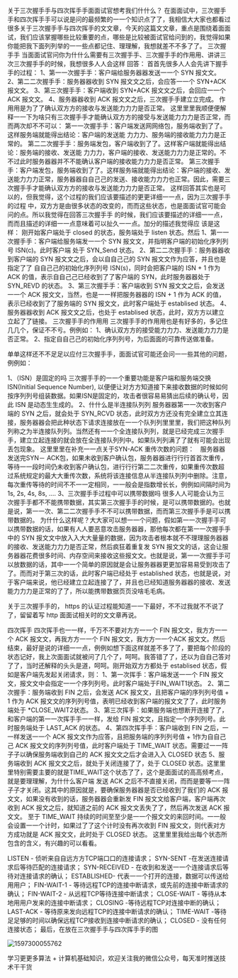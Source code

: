 关于三次握⼿手与四次挥⼿手⾯面试官想考我们什什么？
在⾯面试中，三次握⼿手和四次挥⼿手可以说是问的最频繁的⼀一个知识点了了，我相信⼤大家也都看过很多关于三次握⼿手与四次挥手的⽂文章，今天的这篇⽂文章，重点是围绕着⾯面试，我们应该掌握哪些比较重要的点，哪些是比较被⾯试官给问到的，我觉得如果你能把我下⾯列列举的⼀一些点都记住、理理解，我想就差不不多了了。
三次握⼿手
当⾯面试官问你为什什么需要有三次握⼿手、三次握⼿手的作⽤用、讲讲三次三次握⼿手的时候，我想很多⼈人会这样
回答：
⾸首先很多⼈人会先讲下握⼿手的过程：
1、第⼀一次握⼿手：客户端给服务器器发送⼀一个 SYN 报⽂文。
2、第⼆二次握⼿手：服务器器收到 SYN 报⽂文之后，会应答⼀一个 SYN+ACK 报⽂文。
3、第三次握⼿手：客户端收到 SYN+ACK 报⽂文之后，会回应⼀一个 ACK 报⽂文。
4、服务器器收到 ACK 报⽂文之后，三次握⼿手建⽴立完成。
作⽤用是为了了确认双⽅方的接收与发送能⼒力力是否正常。
这⾥里里我顺便便解释⼀一下为啥只有三次握⼿手才能确认双⽅方的接受与发送能⼒力力是否正常，⽽而两次却不不可以：
第⼀一次握⼿手：客户端发送⽹网络包，服务端收到了了。这样服务端就能得出结论：客户端的发送能
⼒力力、服务端的接收能⼒力力是正常的。
第⼆二次握⼿手：服务端发包，客户端收到了了。这样客户端就能得出结论：服务端的接收、发送能
⼒力力，客户端的接收、发送能⼒力力是正常的。不不过此时服务器器并不不能确认客户端的接收能⼒力力是否正常。
第三次握⼿手：客户端发包，服务端收到了了。这样服务端就能得出结论：客户端的接收、发送能⼒力力正常，服务器器⾃自⼰己的发送、接收能⼒力力也正常。因此，需要三次握⼿手才能确认双⽅方的接收与发送能⼒力力是否正常。
这样回答其实也是可以的，但我觉得，这个过程的我们应该要描述的更更详细⼀一点，因为三次握⼿手的过程
中，双⽅方是由很多状态的改变的，⽽而这些状态，也是⾯面试官可能会问的点。所以我觉得在回答三次握⼿手
的时候，我们应该要描述的详细⼀一点，⽽而且描述的详细⼀一点意味着可以扯久⼀一点。加分的描述我觉得应
该是这样：
刚开始客户端处于 closed 的状态，服务端处于 listen 状态。然后
1、第⼀一次握⼿手：客户端给服务端发⼀一个 SYN 报⽂文，并指明客户端的初始化序列列号 ISN(c)。此时客户端
处于 SYN_Send 状态。
2、第⼆二次握⼿手：服务器器收到客户端的 SYN 报⽂文之后，会以⾃自⼰己的 SYN 报⽂文作为应答，并且也是指定了了
⾃自⼰己的初始化序列列号 ISN(s)，同时会把客户端的 ISN + 1 作为 ACK 的值，表示⾃自⼰己已经收到了了客户端的
SYN，此时服务器器处于 SYN_REVD 的状态。
3、第三次握⼿手：客户端收到 SYN 报⽂文之后，会发送⼀一个 ACK 报⽂文，当然，也是⼀一样把服务器器的 ISN +
1 作为 ACK 的值，表示已经收到了了服务端的 SYN 报⽂文，此时客户端处于 establised 状态。
4、服务器器收到 ACK 报⽂文之后，也处于 establised 状态，此时，双⽅方以建⽴立起了了链接。
三次握⼿手的作⽤用
三次握⼿手的作⽤用也是有好多的，多记住⼏几个，保证不不亏。例例如：
1、确认双⽅方的接受能⼒力力、发送能⼒力力是否正常。
2、指定⾃自⼰己的初始化序列列号，为后⾯面的可靠传送做准备。



单单这样还不不⾜足以应付三次握⼿手，⾯面试官可能还会问⼀一些其他的问题，例例如：

1、（ISN）是固定的吗
三次握⼿手的⼀一个重要功能是客户端和服务端交换ISN(Initial Sequence Number), 以便便让对⽅方知道接下来接收数据的时候如何按序列列号组装数据。如果ISN是固定的，攻击者很容易易猜出后续的确认号，因此 ISN 是动态⽣生成的。
2、什什么是半连接队列列
服务器器第⼀一次收到客户端的 SYN 之后，就会处于 SYN_RCVD 状态，此时双⽅方还没有完全建⽴立其连接，服务器器会把此种状态下请求连接放在⼀一个队列列⾥里里，我们把这种队列列称之为半连接队列列。当然还有⼀一个全连接队列列，就是已经完成三次握⼿手，建⽴立起连接的就会放在全连接队列列中。如果队列列满了了就有可能会出现丢包现象。
这⾥里里在补充⼀一点关于SYN-ACK 重传次数的问题：　服务器器发送完SYN－ ACK包，如果未收到客户确认包，服务器器进⾏行行⾸首次重传，等待⼀一段时间仍未收到客户确认包，进⾏行行第⼆二次重传，如果重传次数超 过系统规定的最⼤大重传次数，系统将该连接信息从半连接队列列中删除。注意，每次重传等待的时间不不⼀一定相同，⼀一般会是指数增⻓长，例例如间隔时间为 1s, 2s, 4s, 8s, ....
3、三次握⼿手过程中可以携带数据吗
很多⼈人可能会认为三次握⼿手都不不能携带数据，其实第三次握⼿手的时候，是可以携带数据的。也就是说，第⼀一次、第⼆二次握⼿手不不可以携带数据，⽽而第三次握⼿手是可以携带数据的。
为什什么这样呢？⼤大家可以想⼀一个问题，假如第⼀一次握⼿手可以携带数据的话，如果有⼈人要恶意攻击服务器器，那他每次都在第⼀一次握⼿手中的 SYN 报⽂文中放⼊入⼤大量量的数据，因为攻击者根本就不不理理服务器器的接收、发送能⼒力力是否正常，然后疯狂着重复发 SYN 报⽂文的话，这会让服务器器花费很多时间、内存空间来接收这些报⽂文。也就是说，第⼀一次握⼿手可以放数据的话，其中⼀一个简单的原因就是会让服务器器更更加容易易受到攻击了了。⽽而对于第三次的话，此时客户端已经处于 established 状态，也就是说，对于客户端来说，他已经建⽴立起连接了了，并且也已经知道服务器器的接收、发送能⼒力力是正常的了了，所以能携带数据⻚页没啥⽑毛病。



关于三次握⼿手的， https 的认证过程能知道⼀一下最好，不不过我就不不说了了，留留着写 http ⾯面试相关时的⽂文章再说。



四次挥⼿
四次挥⼿也⼀一样，千万不不要对⽅方⼀一个 FIN 报⽂文，我⽅方⼀一个 ACK 报⽂文，再我⽅方⼀一个 FIN 报⽂文，我⽅方⼀一个ACK 报⽂文。然后结束，最好是说的详细⼀一点，例例如想下面这样就差不多了了，要把每个阶段的状态记好，我上次⾯面试就被问了几个了，呵呵。我答错了了，还以为⾃自己答对了了，当时还解释的头头是道，呵呵。刚开始双⽅方都处于 establised 状态，假如是客户端先发起关闭请求，则：
1、第一次挥手：客户端发送⼀一个 FIN 报⽂文，报⽂文中会指定⼀一个序列列号。此时客户端处于FIN_WAIT1状态。
2、第二次握手：服务端收到 FIN 之后，会发送 ACK 报⽂文，且把客户端的序列列号值 + 1 作为 ACK 报⽂文的序列列号值，表明已经收到客户端的报⽂文了了，此时服务端处于 *CLOSE_WAIT2状态。
3、第三次挥手：如果服务端也想断开连接了了，和客户端的第⼀一次挥⼿手⼀一样，发给 FIN 报⽂文，且指定一个序列列号。此时服务端处于 LAST_ACK 的状态。
4、第四次挥⼿手：客户端收到 FIN 之后，⼀一样发送⼀一个 ACK 报⽂文作为应答，且把服务端的序列列号值 + 1作为⾃自⼰己 ACK 报⽂文的序列列号值，此时客户端处于 TIME_WAIT 状态。需要过⼀一阵⼦子以确保服务端收到⾃己的 ACK 报⽂文之后才会进⼊入 CLOSED 状态
5、服务端收到 ACK 报⽂文之后，就处于关闭连接了了，处于 CLOSED 状态。这⾥里里特别需要主要的就是TIME_WAIT这个状态了了，这个是⾯面试的⾼高频考点，就是要理理解，为什什么客户端
发送 ACK 之后不不直接关闭，⽽而是要等⼀一阵⼦子才关闭。这其中的原因就是，要确保服务器器是否已经收到了我们的 ACK 报⽂文，如果没有收到的话，服务器器会重新发 FIN 报⽂文给客户端，客户端再次收到 ACK 报⽂之后，就知道之前的 ACK 报⽂文丢失了了，然后再次发送 ACK 报⽂文。
至于 TIME_WAIT 持续的时间⾄至少是⼀一个报⽂文的来回时间。⼀一般会设置⼀一个计时，如果过了了这个计时没有再次收到 FIN 报⽂文，则代表对⽅方成功就是 ACK 报⽂文，此时处于 CLOSED 状态。
这⾥里里我给出每个状态所包含的含义，有兴趣的可以看看。



LISTEN - 侦听来⾃自远⽅方TCP端⼝口的连接请求；
SYN-SENT -在发送连接请求后等待匹配的连接请求；
SYN-RECEIVED - 在收到和发送⼀一个连接请求后等待对连接请求的确认；
ESTABLISHED- 代表⼀一个打开的连接，数据可以传送给⽤用户；
FIN-WAIT-1 - 等待远程TCP的连接中断请求，或先前的连接中断请求的确认；
FIN-WAIT-2 - 从远程TCP等待连接中断请求；
CLOSE-WAIT - 等待从本地⽤用户发来的连接中断请求；
CLOSING -等待远程TCP对连接中断的确认；
LAST-ACK - 等待原来发向远程TCP的连接中断请求的确认；
TIME-WAIT -等待⾜足够的时间以确保远程TCP接收到连接中断请求的确认；
CLOSED - 没有任何连接状态；
最后，在放在三次握⼿手与四次挥⼿手的图

![1597300055762](C:\Users\冰王子\AppData\Roaming\Typora\typora-user-images\1597300055762.png)

学习更更多算法 + 计算机基础知识，欢迎关注我的微信公众号，每天准时推送技术⼲干货 



